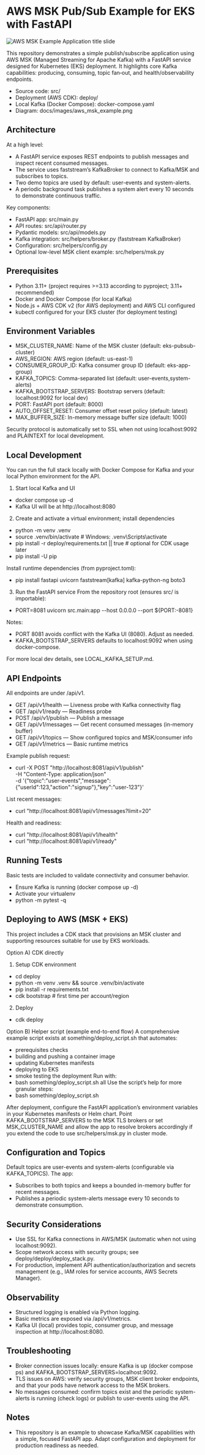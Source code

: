 # AWS MSK Pub/Sub Example for EKS with FastAPI

![AWS MSK Example Application title slide](docs/images/aws_msk_example.png)

This repository demonstrates a simple publish/subscribe application using AWS MSK (Managed Streaming for Apache Kafka) with a FastAPI service designed for Kubernetes (EKS) deployment. It highlights core Kafka capabilities: producing, consuming, topic fan‑out, and health/observability endpoints.

- Source code: src/
- Deployment (AWS CDK): deploy/
- Local Kafka (Docker Compose): docker-compose.yaml
- Diagram: docs/images/aws_msk_example.png

## Architecture

At a high level:
- A FastAPI service exposes REST endpoints to publish messages and inspect recent consumed messages.
- The service uses faststream’s KafkaBroker to connect to Kafka/MSK and subscribes to topics.
- Two demo topics are used by default: user-events and system-alerts.
- A periodic background task publishes a system alert every 10 seconds to demonstrate continuous traffic.

Key components:
- FastAPI app: src/main.py
- API routes: src/api/router.py
- Pydantic models: src/api/models.py
- Kafka integration: src/helpers/broker.py (faststream KafkaBroker)
- Configuration: src/helpers/config.py
- Optional low-level MSK client example: src/helpers/msk.py

## Prerequisites
- Python 3.11+ (project requires >=3.13 according to pyproject; 3.11+ recommended)
- Docker and Docker Compose (for local Kafka)
- Node.js + AWS CDK v2 (for AWS deployment) and AWS CLI configured
- kubectl configured for your EKS cluster (for deployment testing)

## Environment Variables
- MSK_CLUSTER_NAME: Name of the MSK cluster (default: eks-pubsub-cluster)
- AWS_REGION: AWS region (default: us-east-1)
- CONSUMER_GROUP_ID: Kafka consumer group ID (default: eks-app-group)
- KAFKA_TOPICS: Comma-separated list (default: user-events,system-alerts)
- KAFKA_BOOTSTRAP_SERVERS: Bootstrap servers (default: localhost:9092 for local dev)
- PORT: FastAPI port (default: 8000)
- AUTO_OFFSET_RESET: Consumer offset reset policy (default: latest)
- MAX_BUFFER_SIZE: In-memory message buffer size (default: 1000)

Security protocol is automatically set to SSL when not using localhost:9092 and PLAINTEXT for local development.

## Local Development
You can run the full stack locally with Docker Compose for Kafka and your local Python environment for the API.

1) Start local Kafka and UI
- docker compose up -d
- Kafka UI will be at http://localhost:8080

2) Create and activate a virtual environment; install dependencies
- python -m venv .venv
- source .venv/bin/activate  # Windows: .venv\Scripts\activate
- pip install -r deploy/requirements.txt || true  # optional for CDK usage later
- pip install -U pip

Install runtime dependencies (from pyproject.toml):
- pip install fastapi uvicorn faststream[kafka] kafka-python-ng boto3

3) Run the FastAPI service
From the repository root (ensures src/ is importable):
- PORT=8081 uvicorn src.main:app --host 0.0.0.0 --port ${PORT:-8081}

Notes:
- PORT 8081 avoids conflict with the Kafka UI (8080). Adjust as needed.
- KAFKA_BOOTSTRAP_SERVERS defaults to localhost:9092 when using docker-compose.

For more local dev details, see LOCAL_KAFKA_SETUP.md.

## API Endpoints
All endpoints are under /api/v1.
- GET /api/v1/health — Liveness probe with Kafka connectivity flag
- GET /api/v1/ready — Readiness probe
- POST /api/v1/publish — Publish a message
- GET /api/v1/messages — Get recent consumed messages (in-memory buffer)
- GET /api/v1/topics — Show configured topics and MSK/consumer info
- GET /api/v1/metrics — Basic runtime metrics

Example publish request:
- curl -X POST "http://localhost:8081/api/v1/publish" \
  -H "Content-Type: application/json" \
  -d '{"topic":"user-events","message":{"userId":123,"action":"signup"},"key":"user-123"}'

List recent messages:
- curl "http://localhost:8081/api/v1/messages?limit=20"

Health and readiness:
- curl "http://localhost:8081/api/v1/health"
- curl "http://localhost:8081/api/v1/ready"

## Running Tests
Basic tests are included to validate connectivity and consumer behavior.
- Ensure Kafka is running (docker compose up -d)
- Activate your virtualenv
- python -m pytest -q

## Deploying to AWS (MSK + EKS)
This project includes a CDK stack that provisions an MSK cluster and supporting resources suitable for use by EKS workloads.

Option A) CDK directly
1) Setup CDK environment
- cd deploy
- python -m venv .venv && source .venv/bin/activate
- pip install -r requirements.txt
- cdk bootstrap  # first time per account/region

2) Deploy
- cdk deploy

Option B) Helper script (example end-to-end flow)
A comprehensive example script exists at something/deploy_script.sh that automates:
- prerequisites checks
- building and pushing a container image
- updating Kubernetes manifests
- deploying to EKS
- smoke testing the deployment
Run with:
- bash something/deploy_script.sh all
Use the script’s help for more granular steps:
- bash something/deploy_script.sh

After deployment, configure the FastAPI application’s environment variables in your Kubernetes manifests or Helm chart. Point KAFKA_BOOTSTRAP_SERVERS to the MSK TLS brokers or set MSK_CLUSTER_NAME and allow the app to resolve brokers accordingly if you extend the code to use src/helpers/msk.py in cluster mode.

## Configuration and Topics
Default topics are user-events and system-alerts (configurable via KAFKA_TOPICS). The app:
- Subscribes to both topics and keeps a bounded in-memory buffer for recent messages.
- Publishes a periodic system-alerts message every 10 seconds to demonstrate consumption.

## Security Considerations
- Use SSL for Kafka connections in AWS/MSK (automatic when not using localhost:9092).
- Scope network access with security groups; see deploy/deploy/deploy_stack.py.
- For production, implement API authentication/authorization and secrets management (e.g., IAM roles for service accounts, AWS Secrets Manager).

## Observability
- Structured logging is enabled via Python logging.
- Basic metrics are exposed via /api/v1/metrics.
- Kafka UI (local) provides topic, consumer group, and message inspection at http://localhost:8080.

## Troubleshooting
- Broker connection issues locally: ensure Kafka is up (docker compose ps) and KAFKA_BOOTSTRAP_SERVERS=localhost:9092.
- TLS issues on AWS: verify security groups, MSK client broker endpoints, and that your pods have network access to the MSK brokers.
- No messages consumed: confirm topics exist and the periodic system-alerts is running (check logs) or publish to user-events using the API.

## Notes
- This repository is an example to showcase Kafka/MSK capabilities with a simple, focused FastAPI app. Adapt configuration and deployment for production readiness as needed.
